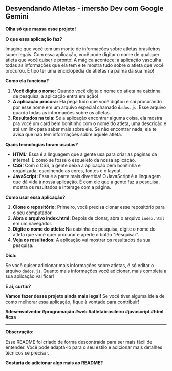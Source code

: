 ## Desvendando Atletas - imersão Dev com Google Gemini

**Olha só que massa esse projeto!** 

**O que essa aplicação faz?**

Imagine que você tem um monte de informações sobre atletas brasileiros super legais. Com essa aplicação, você pode digitar o nome de qualquer atleta que você quiser e pronto! A mágica acontece: a aplicação vasculha todas as informações que ela tem e te mostra tudo sobre o atleta que você procurou. É tipo ter uma enciclopédia de atletas na palma da sua mão! 

**Como ela funciona?**

1. **Você digita o nome:** Quando você digita o nome do atleta na caixinha de pesquisa, a aplicação entra em ação!
2. **A aplicação procura:** Ela pega tudo que você digitou e sai procurando por esse nome em um arquivo especial chamado `dados.js`. Esse arquivo guarda todas as informações sobre os atletas.
3. **Resultados na tela:** Se a aplicação encontrar alguma coisa, ela mostra pra você um card bem bonitinho com o nome do atleta, uma descrição e até um link para saber mais sobre ele. Se não encontrar nada, ela te avisa que não tem informações sobre aquele atleta.

**Quais tecnologias foram usadas?**

* **HTML:** Essa é a linguagem que a gente usa para criar as páginas da internet. É como se fosse o esqueleto da nossa aplicação.
* **CSS:** Com o CSS, a gente deixa a aplicação bem bonitinha e organizada, escolhendo as cores, fontes e o layout.
* **JavaScript:** Essa é a parte mais divertida! O JavaScript é a linguagem que dá vida à nossa aplicação. É com ele que a gente faz a pesquisa, mostra os resultados e interage com a página.

**Como usar essa aplicação?**

1. **Clone o repositório:** Primeiro, você precisa clonar esse repositório para o seu computador.
2. **Abra o arquivo index.html:** Depois de clonar, abra o arquivo `index.html` em um navegador.
3. **Digite o nome do atleta:** Na caixinha de pesquisa, digite o nome do atleta que você quer procurar e aperte o botão "Pesquisar".
4. **Veja os resultados:** A aplicação vai mostrar os resultados da sua pesquisa.

**Dica:**

Se você quiser adicionar mais informações sobre atletas, é só editar o arquivo `dados.js`. Quanto mais informações você adicionar, mais completa a sua aplicação vai ficar!

**E aí, curtiu?** 

**Vamos fazer desse projeto ainda mais legal!** Se você tiver alguma ideia de como melhorar essa aplicação, fique à vontade para contribuir! 

**#desenvolvedor #programação #web #atletabrasileiro #javascript #html #css**

****

**Observação:**

Esse README foi criado de forma descontraída para ser mais fácil de entender. Você pode adaptá-lo para o seu estilo e adicionar mais detalhes técnicos se precisar.

**Gostaria de adicionar algo mais ao README?** 
